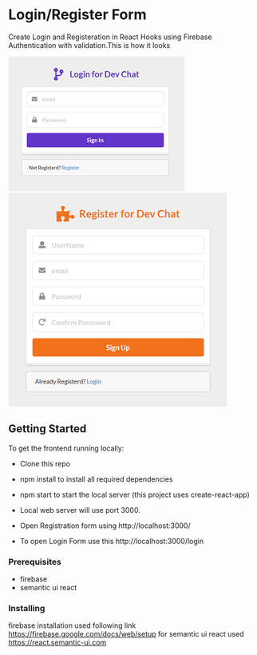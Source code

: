 # Login/Register Form

Create Login and Registeration in React Hooks using Firebase Authentication with validation.This is how it looks

![Image of Login](https://github.com/AnjuBudhwanBala/Login-Register-form-in-React-Hooks-using-firebase-Auth/blob/master/src/Images/login.png)
![Image of Register](https://github.com/AnjuBudhwanBala/Login-Register-form-in-React-Hooks-using-firebase-Auth/blob/master/src/Images/register.png)

## Getting Started

To get the frontend running locally:

- Clone this repo

- npm install to install all required dependencies

- npm start to start the local server (this project uses create-react-app)

- Local web server will use port 3000.

- Open Registration form using http://localhost:3000/

- To open Login Form use this http://localhost:3000/login

### Prerequisites

- firebase
- semantic ui react

### Installing

firebase installation used following link https://firebase.google.com/docs/web/setup
for semantic ui react used https://react.semantic-ui.com
